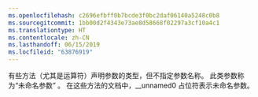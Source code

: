 ```yaml
---
ms.openlocfilehash: c2696efbff0b7bcde3f0bc2daf06140a5248c0b8
ms.sourcegitcommit: 1bb00d2f4343e73ae8d58668f02297a3cf10a4c1
ms.translationtype: HT
ms.contentlocale: zh-CN
ms.lasthandoff: 06/15/2019
ms.locfileid: "63876919"
---
```

有些方法（尤其是运算符）声明参数的类型，但不指定参数名称。 此类参数称为“未命名参数”  。 在这些方法的文档中，__unnamed0  占位符表示未命名参数。